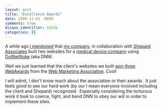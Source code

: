 ```yaml
---
layout: post
title: "Excellence Awards"
date: 2006-11-01 -0800
comments: true
disqus_identifier: 18126
categories: []
---
```

A while ago [I
mentioned](http://haacked.com/archive/2006/09/21/Subtext_Success_Story.aspx "Subtext Success Stories")
that [my company](http://veloc-it.com/ "VelocIT"), in collaboration with
[Shepard
Associates](http://www.shepardassociates.com/ "Shepard Associates") built
two websites for a [medical device
company](http://conceptus.com/ "Conceptus") using
[DotNetNuke](http://dotnetnuke.com/ "DotNetNuke Portal") (aka DNN).

Well we just learned that the client's websites we built [won three
WebAwards](http://biz.yahoo.com/bw/061102/20061102005379.html "Conceptus Websites Earn Excellence Awards")
from the [Web Marketing
Association](http://www.webaward.org/ "Web Awards"). Cool!

I will admit, I don't know much about the association or their awards. 
It just feels good to see our hard work (by *our* I mean everyone
involved including the client and Shepard) recognized.  Especially
considering the torturous work it took to coerce, fight, and bend DNN to
obey our will in order to implement these sites.

